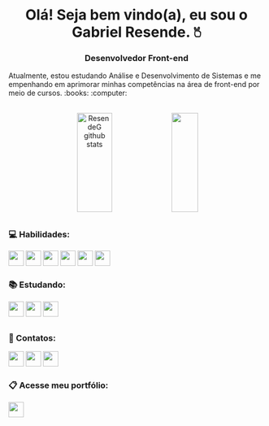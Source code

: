 <div align="center">  
  <h1>Olá! Seja bem vindo(a), eu sou o Gabriel Resende. 🖔</h1>
  <h3> Desenvolvedor Front-end </h3>
</div>

  <p align="left">Atualmente, estou estudando Análise e Desenvolvimento de Sistemas e me empenhando em aprimorar minhas competências na área de front-end por meio de cursos. :books: :computer: </p>
  <br>
  
<div align="center" display="flex">  
  <img width="37%" height="195px" src="https://github-readme-stats.vercel.app/api?username=ResendeG&show_icons=true&count_private=true&hide_border=true&title_color=00bfbf&icon_color=00bfbf&text_color=c9d1d9&bg_color=0d1117"   alt="ResendeG github stats" /> 
  <img width="32%" height="195px" src="https://github-readme-stats.vercel.app/api/top-langs/?username=ResendeG&layout=compact&hide_border=true&title_color=00bfbf&text_color=00bfbf&bg_color=0d1117" />
</div>

##

<div align="left">
  <h3> 💻 Habilidades: </h3>
  <div>
    <img src="https://img.shields.io/badge/-HTML-0D1117?style=for-the-badge&logo=html5&logoColor=00FFD9&color=black" width="auto" height="30">
    <img src="https://img.shields.io/badge/-CSS-0D1117?style=for-the-badge&logo=CSS3&logoColor=00FFD9&color=black" width="auto" height="30">
    <img src="https://img.shields.io/badge/-JavaScript-0D1117?style=for-the-badge&logo=javascript&logoColor=00FFD9&color=black" width="auto" height="30">
    <img src="https://img.shields.io/badge/-Git-0D1117?style=for-the-badge&logo=git&logoColor=00FFD9&color=black" width="auto" height="30">
    <img src="https://img.shields.io/badge/-GitHub-0D1117?style=for-the-badge&logo=github&logoColor=00FFD9&color=black" width="auto" height="30">
    <img src="https://img.shields.io/badge/bootstrap-0D1117?style=for-the-badge&logo=bootstrap&logoColor=00FFD9&color=black" width="auto" height="30">
  </div>

  <h3> 📚 Estudando: </h3>
  <div>
    <img src="https://img.shields.io/badge/node.js-0D1117?style=for-the-badge&logo=node.js&logoColor=00FFD9&color=black" width="auto" height="30">
    <img src="https://img.shields.io/badge/react-0D1117?style=for-the-badge&logo=react&logoColor=00FFD9&color=black" width="auto" height="30">
    <img src="https://img.shields.io/badge/typescript-0D1117?style=for-the-badge&logo=typescript&logoColor=00FFD9&color=black" width="auto" height="30">
  </div>

##

  <h3> 📱 Contatos: </h3>
  <a href="mailto:resendevillela@gmail.com"> <img src="https://img.shields.io/badge/Gmail-00FFD9?style=for-the-badge&logo=gmail&logoColor=00FFD9&color=black" width="auto" height="30""/></a>
  <a href="https://www.linkedin.com/in/gabrielrvillela/" target="_blank"> <img src="https://img.shields.io/badge/LinkedIn-00FFD9?style=for-the-badge&logo=linkedin&logoColor=00FFD9&color=black" width="auto" height="30""/></a>
  <a href="https://www.instagram.com/resendevg" target="_blank"> <img src="https://img.shields.io/badge/Instagram-00FFD9?style=for-the-badge&logo=instagram&logoColor=00FFD9&color=black" width="auto" height="30""/></a>
  <br>

  <h3> 📋 Acesse meu portfólio:</h3>
  <a href="https://resendev.vercel.app/" target="_blank"> <img src="https://img.shields.io/badge/Portfolio-0D1117?style=for-the-badge&logo=google&logoColor=black&color=12B2B8" width="auto" height="30"></a>
</div>




